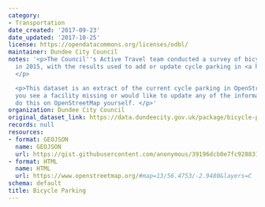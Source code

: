 ```yaml
---
category:
- Transportation
date_created: '2017-09-23'
date_updated: '2017-10-25'
license: https://opendatacommons.org/licenses/odbl/
maintainer: Dundee City Council
notes: '<p>The Council''s Active Travel team conducted a survey of bicycle parking
  in 2015, with the results used to add or update cycle parking in <a href="https://www.openstreetmap.org">OpenStreetMap</a>.
  </p>

  <p>This dataset is an extract of the current cycle parking in OpenStreetMap. If
  you see a facility missing or would like to update any of the information you can
  do this on OpenStreetMap yourself. </p>'
organization: Dundee City Council
original_dataset_link: https://data.dundeecity.gov.uk/package/bicycle-parking
records: null
resources:
- format: GEOJSON
  name: GEOJSON
  url: https://gist.githubusercontent.com/anonymous/39196dcb0e7fc9288313dbcce0d0da68/raw/8af22904c4a32d9e97afee64f44376ca6b52b3e9/overpass.geojson
- format: HTML
  name: HTML
  url: https://www.openstreetmap.org/#map=13/56.4753/-2.9480&layers=C
schema: default
title: Bicycle Parking
---
```

